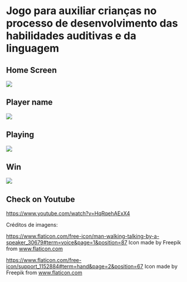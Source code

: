 # Jogo para auxiliar crianças no processo de desenvolvimento das habilidades auditivas e da linguagem

## Home Screen
<img src="https://i.imgur.com/aRgKoSd.png"/>

## Player name
<img src="https://i.imgur.com/zC87Vom.png"/>
          
## Playing
<img src="https://i.imgur.com/iIZIq26.png"/>

## Win
<img src="https://i.imgur.com/s8oL1gG.png"/>

## Check on Youtube
https://www.youtube.com/watch?v=HqRqehAExX4



Créditos de imagens:

https://www.flaticon.com/free-icon/man-walking-talking-by-a-speaker_30679#term=voice&page=1&position=87
Icon made by Freepik from www.flaticon.com 

https://www.flaticon.com/free-icon/support_1152884#term=hand&page=2&position=67
Icon made by Freepik from www.flaticon.com 

